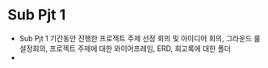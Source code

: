 # Sub Pjt 1 

- Sub Pjt 1 기간동안 진행한 프로젝트 주제 선정 회의 및 아이디어 회의, 그라운드 룰 설정회의, 프로젝트 주제에 대한 와이어프레임, ERD, 회고록에 대한 폴더
- 
